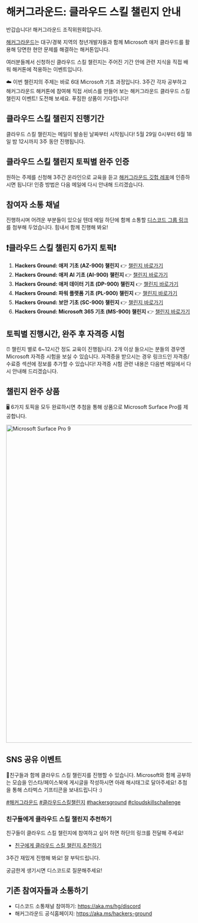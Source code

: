 # 해커그라운드: 클라우드 스킬 챌린지 안내

반갑습니다! 해커그라운드 조직위원회입니다.  

[해커그라운드](https://aka.ms/hackers-ground)는 대구/경북 지역의 청년개발자들과 함께 Microsoft 애저 클라우드를 활용해 당면한 현안 문제를 해결하는 해커톤입니다.

여러분들께서 신청하신 클라우드 스킬 챌린지는 주어진 기간 안에 관련 지식을 직접 배워 해커톤에 적용하는 이벤트입니다.  

☁️ 이번 챌린지의 주제는 바로 6대 Microsoft 기초 과정입니다. 3주간 각자 공부하고 해커그라운드 해커톤에 참여해 직접 서비스를 만들어 보는 해커그라운드 클라우드 스킬 챌린지 이벤트! 도전해 보세요. 푸짐한 상품이 기다립니다!  

## 클라우드 스킬 챌린지 진행기간

클라우드 스킬 챌린지는 메일이 발송된 날짜부터 시작됩니다! 5월 29일 0시부터 6월 18일 밤 12시까지 3주 동안 진행됩니다.  

## 클라우드 스킬 챌린지 토픽별 완주 인증

원하는 주제를 신청해 3주간 온라인으로 교육을 듣고 [해커그라운드 깃헙 레포](https://aka.ms/hackers-ground)에 인증하시면 됩니다! 인증 방법은 다음 메일에 다시 안내해 드리겠습니다.  

## 참여자 소통 채널

진행하시며 어려운 부분들이 있으실 텐데 메일 하단에 함께 소통할 [디스코드 그룹 링크](https://aka.ms/hg/discord)를 첨부해 두었습니다. 힘내서 함께 진행해 봐요!  

## ❗️클라우드 스킬 챌린지 6가지 토픽❗️

1. **Hackers Ground: 애저 기초 (AZ-900) 챌린지** 👉 [챌린지 바로가기](https://aka.ms/hg/csc/az-900)
1. **Hackers Ground: 애저 AI 기초 (AI-900) 챌린지** 👉 [챌린지 바로가기](https://aka.ms/hg/csc/ai-900)
1. **Hackers Ground: 애저 데이터 기초 (DP-900) 챌린지** 👉 [챌린지 바로가기](https://aka.ms/hg/csc/dp-900)
1. **Hackers Ground: 파워 플랫폼 기초 (PL-900) 챌린지** 👉 [챌린지 바로가기](https://aka.ms/hg/csc/pl-900)
1. **Hackers Ground: 보안 기초 (SC-900) 챌린지** 👉 [챌린지 바로가기](https://aka.ms/hg/csc/sc-900)
1. **Hackers Ground: Microsoft 365 기초 (MS-900) 챌린지** 👉 [챌린지 바로가기](https://aka.ms/hg/csc/ms-900)

## 토픽별 진행시간, 완주 후 자격증 시험 

⏰ 챌린지 별로 6~12시간 정도 교육이 진행됩니다. 2개 이상 들으시는 분들의 경우엔 Microsoft 자격증 시험을 보실 수 있습니다. 자격증을 받으시는 경우 링크드인 자격증/수료증 섹션에 정보를 추가할 수 있습니다! 자격증 시험 관련 내용은 다음번 메일에서 다시 안내해 드리겠습니다.  

## 챌린지 완주 상품

🖥 6가지 토픽을 모두 완료하시면 추첨을 통해 상품으로 Microsoft Surface Pro를 제공합니다.  

<img src="https://github.com/microsoft/hackers-ground/blob/main/assets/microsoft-surface-pro-9.jpg?raw=true" alt="Microsoft Surface Pro 9" width="864">

## SNS 공유 이벤트

📱친구들과 함께 클라우드 스킬 챌린지를 진행할 수 있습니다. Microsoft와 함께 공부하는 모습을 인스타/페이스북에 게시글을 작성하시면 아래 해시태그로 달아주세요! 추첨을 통해 스타벅스 기프티콘을 보내드립니다 :)   

[#해커그라운드](https://www.instagram.com/explore/tags/해커그라운드/) [#클라우드스킬챌린지](https://www.instagram.com/explore/tags/해커그라운드/) [#hackersground](https://www.instagram.com/explore/tags/hackerground) [#cloudskillschallenge](https://www.instagram.com/explore/tags/cloudskillschallenge)

### 친구들에게 클라우드 스킬 챌린지 추천하기

친구들이 클라우드 스킬 챌린지에 참여하고 싶어 하면 하단의 링크를 전달해 주세요!   

* [친구에게 클라우드 스킬 챌린지 추천하기](https://aka.ms/hackers-ground/register/csc)  

3주간 재밌게 진행해 봐요! 잘 부탁드립니다.   

궁금한게 생기시면 디스코드로 질문해주세요!  

## 기존 참여자들과 소통하기

* 디스코드 소통채널 참여하기: https://aka.ms/hg/discord 
* 해커그라운드 공식홈페이지: https://aka.ms/hackers-ground